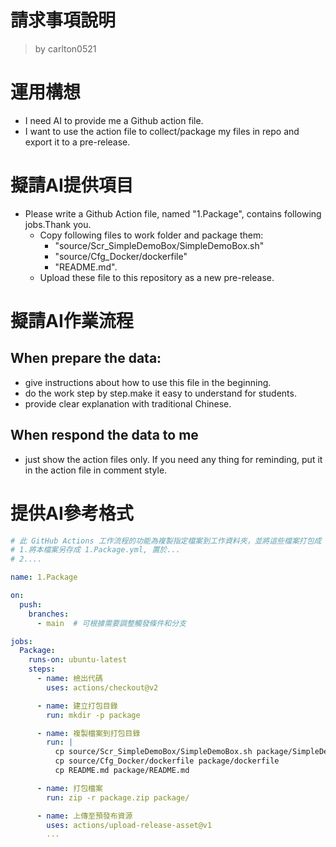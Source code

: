 請求事項說明
========
> by carlton0521

# 運用構想

- I need AI to provide me a Github action file. 
- I want to use the action file to collect/package my files in repo and export it to a pre-release. 

# 擬請AI提供項目

- Please write a Github Action file, named "1.Package", contains following jobs.Thank you.
  * Copy following files to work folder and package them:
    - "source/Scr_SimpleDemoBox/SimpleDemoBox.sh" 
    - "source/Cfg_Docker/dockerfile"
    - "README.md".
  * Upload these file to this repository as a new pre-release.

# 擬請AI作業流程

## When prepare the data:

- give instructions about how to use this file in the beginning.
- do the work step by step.make it easy to understand for students.
- provide clear explanation with traditional Chinese.

## When respond the data to me

- just show the action files only. If you need any thing for reminding, put it in the action file in comment style.

# 提供AI參考格式

```yaml
# 此 GitHub Actions 工作流程的功能為複製指定檔案到工作資料夾，並將這些檔案打包成 ZIP 檔，準備作為預發布資源。使用說明: 
# 1.將本檔案另存成 1.Package.yml, 置於...
# 2....

name: 1.Package

on:
  push:
    branches:
      - main  # 可根據需要調整觸發條件和分支

jobs:
  Package:
    runs-on: ubuntu-latest
    steps:
      - name: 檢出代碼
        uses: actions/checkout@v2

      - name: 建立打包目錄
        run: mkdir -p package

      - name: 複製檔案到打包目錄
        run: |
          cp source/Scr_SimpleDemoBox/SimpleDemoBox.sh package/SimpleDemoBox.sh
          cp source/Cfg_Docker/dockerfile package/dockerfile
          cp README.md package/README.md

      - name: 打包檔案
        run: zip -r package.zip package/

      - name: 上傳至預發布資源
        uses: actions/upload-release-asset@v1
        ...